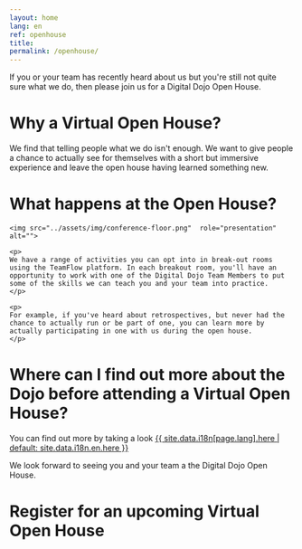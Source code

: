 ```yaml
---
layout: home
lang: en
ref: openhouse
title:  
permalink: /openhouse/
---
```


If you or your team has recently heard about us but you're still not quite sure what we do, then please join us for a Digital Dojo Open House.

# Why a Virtual Open House?

We find that telling people what we do isn't enough. We want to give people a chance to actually see for themselves with a short but immersive experience and leave the open house having learned something new.

# What happens at the Open House?

<div class="inline-img-40">

    <img src="../assets/img/conference-floor.png"  role="presentation" alt="">

    <p>
    We have a range of activities you can opt into in break-out rooms using the TeamFlow platform. In each breakout room, you'll have an opportunity to work with one of the Digital Dojo Team Members to put some of the skills we can teach you and your team into practice. 
    </p>

    <p>
    For example, if you've heard about retrospectives, but never had the chance to actually run or be part of one, you can learn more by actually participating in one with us during the open house.
    </p>

<div>



# Where can I find out more about the Dojo before attending a Virtual Open House?

You can find out more by taking a look <a href="{{ site.data.i18n[page.lang].learn_url | default: site.data.i18n.en.learn_url }}" aria-label="{{ site.data.i18n[page.lang].here | default: site.data.i18n.en.here }}\"> {{ site.data.i18n[page.lang].here | default: site.data.i18n.en.here }} </a>

We look forward to seeing you and your team a the Digital Dojo Open House.





# Register for an upcoming Virtual Open House

<script src="https://portal.hipporello.net/default/embed.js?formId=ced3ecb6bb11449fa5cf6358558fe586"></script>


